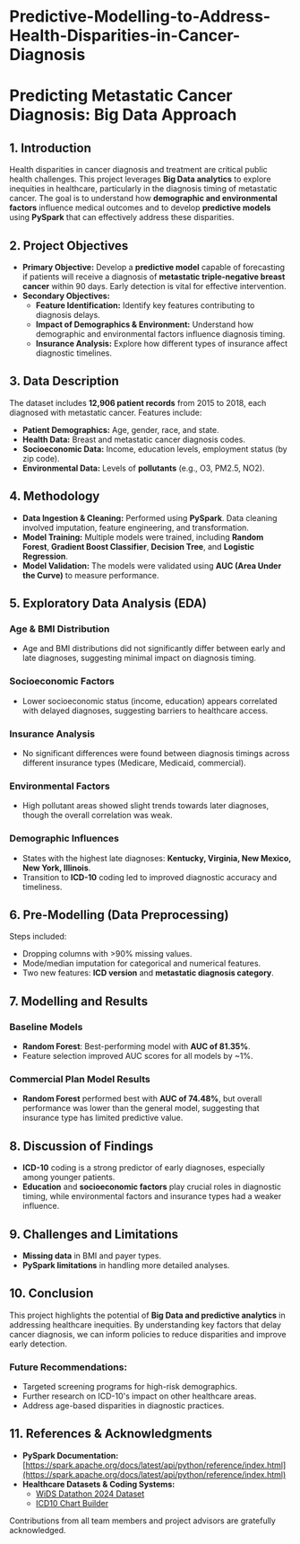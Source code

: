# Predictive-Modelling-to-Address-Health-Disparities-in-Cancer-Diagnosis

# Predicting Metastatic Cancer Diagnosis: Big Data Approach

## 1. Introduction
Health disparities in cancer diagnosis and treatment are critical public health challenges. This project leverages **Big Data analytics** to explore inequities in healthcare, particularly in the diagnosis timing of metastatic cancer. The goal is to understand how **demographic and environmental factors** influence medical outcomes and to develop **predictive models** using **PySpark** that can effectively address these disparities.

## 2. Project Objectives
- **Primary Objective:** Develop a **predictive model** capable of forecasting if patients will receive a diagnosis of **metastatic triple-negative breast cancer** within 90 days. Early detection is vital for effective intervention.
- **Secondary Objectives:**
  - **Feature Identification:** Identify key features contributing to diagnosis delays.
  - **Impact of Demographics & Environment:** Understand how demographic and environmental factors influence diagnosis timing.
  - **Insurance Analysis:** Explore how different types of insurance affect diagnostic timelines.

## 3. Data Description
The dataset includes **12,906 patient records** from 2015 to 2018, each diagnosed with metastatic cancer. Features include:
- **Patient Demographics:** Age, gender, race, and state.
- **Health Data:** Breast and metastatic cancer diagnosis codes.
- **Socioeconomic Data:** Income, education levels, employment status (by zip code).
- **Environmental Data:** Levels of **pollutants** (e.g., O3, PM2.5, NO2).

## 4. Methodology
- **Data Ingestion & Cleaning:** Performed using **PySpark**. Data cleaning involved imputation, feature engineering, and transformation.
- **Model Training:** Multiple models were trained, including **Random Forest**, **Gradient Boost Classifier**, **Decision Tree**, and **Logistic Regression**.
- **Model Validation:** The models were validated using **AUC (Area Under the Curve)** to measure performance.

## 5. Exploratory Data Analysis (EDA)
### Age & BMI Distribution
- Age and BMI distributions did not significantly differ between early and late diagnoses, suggesting minimal impact on diagnosis timing.

### Socioeconomic Factors
- Lower socioeconomic status (income, education) appears correlated with delayed diagnoses, suggesting barriers to healthcare access.

### Insurance Analysis
- No significant differences were found between diagnosis timings across different insurance types (Medicare, Medicaid, commercial).

### Environmental Factors
- High pollutant areas showed slight trends towards later diagnoses, though the overall correlation was weak.

### Demographic Influences
- States with the highest late diagnoses: **Kentucky, Virginia, New Mexico, New York, Illinois**.
- Transition to **ICD-10** coding led to improved diagnostic accuracy and timeliness.

## 6. Pre-Modelling (Data Preprocessing)
Steps included:
- Dropping columns with >90% missing values.
- Mode/median imputation for categorical and numerical features.
- Two new features: **ICD version** and **metastatic diagnosis category**.

## 7. Modelling and Results
### Baseline Models
- **Random Forest**: Best-performing model with **AUC of 81.35%**.
- Feature selection improved AUC scores for all models by ~1%.

### Commercial Plan Model Results
- **Random Forest** performed best with **AUC of 74.48%**, but overall performance was lower than the general model, suggesting that insurance type has limited predictive value.

## 8. Discussion of Findings
- **ICD-10** coding is a strong predictor of early diagnoses, especially among younger patients.
- **Education** and **socioeconomic factors** play crucial roles in diagnostic timing, while environmental factors and insurance types had a weaker influence.

## 9. Challenges and Limitations
- **Missing data** in BMI and payer types.
- **PySpark limitations** in handling more detailed analyses.
  
## 10. Conclusion
This project highlights the potential of **Big Data and predictive analytics** in addressing healthcare inequities. By understanding key factors that delay cancer diagnosis, we can inform policies to reduce disparities and improve early detection.

### Future Recommendations:
- Targeted screening programs for high-risk demographics.
- Further research on ICD-10's impact on other healthcare areas.
- Address age-based disparities in diagnostic practices.

## 11. References & Acknowledgments
- **PySpark Documentation:** [https://spark.apache.org/docs/latest/api/python/reference/index.html](https://spark.apache.org/docs/latest/api/python/reference/index.html)
- **Healthcare Datasets & Coding Systems:** 
  - [WiDS Datathon 2024 Dataset](https://www.kaggle.com/competitions/widsdatathon2024-challenge1/data)
  - [ICD10 Chart Builder](http://www.icd10charts.com/chartbuilder.php?chart=555f9168e5)

Contributions from all team members and project advisors are gratefully acknowledged.
